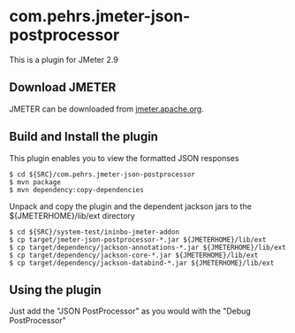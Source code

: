 
# com.pehrs.jmeter-json-postprocessor

This is a plugin for JMeter 2.9

## Download JMETER

JMETER can be downloaded from [jmeter.apache.org](http://jmeter.apache.org/download_jmeter.cgi).

## Build and Install the plugin

This plugin enables you to view the formatted JSON responses 

	$ cd ${SRC}/com.pehrs.jmeter-json-postprocessor
	$ mvn package
	$ mvn dependency:copy-dependencies

Unpack and copy the plugin and the dependent jackson jars to the ${JMETERHOME}/lib/ext directory 

	$ cd ${SRC}/system-test/ininbo-jmeter-addon
	$ cp target/jmeter-json-postprocessor-*.jar ${JMETERHOME}/lib/ext
	$ cp target/dependency/jackson-annotations-*.jar ${JMETERHOME}/lib/ext
	$ cp target/dependency/jackson-core-*.jar ${JMETERHOME}/lib/ext
	$ cp target/dependency/jackson-databind-*.jar ${JMETERHOME}/lib/ext


## Using the plugin

Just add the "JSON PostProcessor" as you would with the "Debug PostProcessor"

